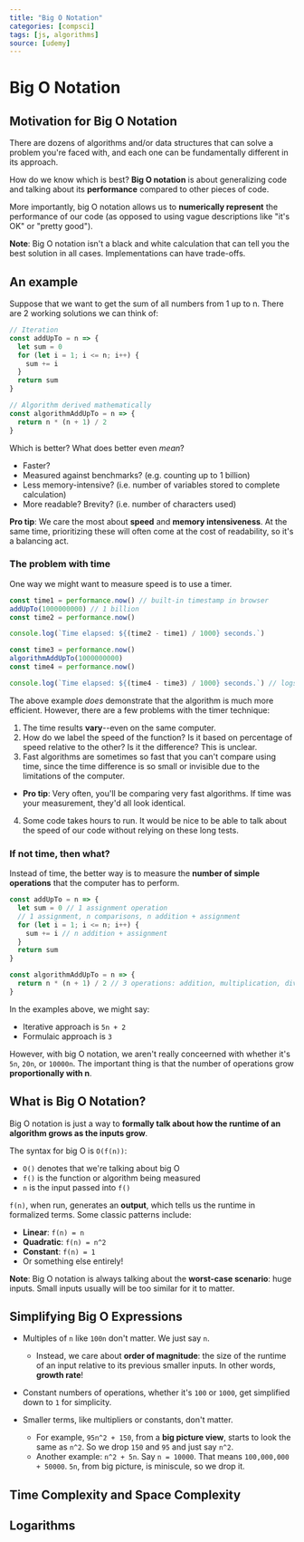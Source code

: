 ```yaml
---
title: "Big O Notation"
categories: [compsci]
tags: [js, algorithms]
source: [udemy]
---
```


# Big O Notation

## Motivation for Big O Notation

There are dozens of algorithms and/or data structures that can solve a problem you're faced with, and each one can be fundamentally different in its approach.

How do we know which is best? **Big O notation** is about generalizing code and talking about its **performance** compared to other pieces of code.

More importantly, big O notation allows us to **numerically represent** the performance of our code (as opposed to using vague descriptions like "it's OK" or "pretty good").

**Note**: Big O notation isn't a black and white calculation that can tell you the best solution in all cases. Implementations can have trade-offs.

## An example

Suppose that we want to get the sum of all numbers from 1 up to n. There are 2 working solutions we can think of:

```js
// Iteration
const addUpTo = n => {
  let sum = 0
  for (let i = 1; i <= n; i++) {
    sum += i
  }
  return sum
}

// Algorithm derived mathematically
const algorithmAddUpTo = n => {
  return n * (n + 1) / 2
}
```

Which is better? What does better even *mean*?
* Faster?
* Measured against benchmarks? (e.g. counting up to 1 billion)
* Less memory-intensive? (i.e. number of variables stored to complete calculation)
* More readable? Brevity? (i.e. number of characters used)

**Pro tip**: We care the most about **speed** and **memory intensiveness**. At the same time, prioritizing these will often come at the cost of readability, so it's a balancing act.

### The problem with time

One way we might want to measure speed is to use a timer.

```js
const time1 = performance.now() // built-in timestamp in browser
addUpTo(1000000000) // 1 billion
const time2 = performance.now()

console.log(`Time elapsed: ${(time2 - time1) / 1000} seconds.`)

const time3 = performance.now()
algorithmAddUpTo(1000000000)
const time4 = performance.now()

console.log(`Time elapsed: ${(time4 - time3) / 1000} seconds.`) // logs MUCH less
```

The above example *does* demonstrate that the algorithm is much more efficient. However, there are a few problems with the timer technique:
1. The time results **vary**--even on the same computer.
2. How do we label the speed of the function? Is it based on percentage of speed relative to the other? Is it the difference? This is unclear.
3. Fast algorithms are sometimes so fast that you can't compare using time, since the time difference is so small or invisible due to the limitations of the computer.
  * **Pro tip**: Very often, you'll be comparing very fast algorithms. If time was your measurement, they'd all look identical.
4. Some code takes hours to run. It would be nice to be able to talk about the speed of our code without relying on these long tests.

### If not time, then what?

Instead of time, the better way is to measure the **number of simple operations** that the computer has to perform.

```js
const addUpTo = n => {
  let sum = 0 // 1 assignment operation
  // 1 assignment, n comparisons, n addition + assignment
  for (let i = 1; i <= n; i++) {
    sum += i // n addition + assignment
  }
  return sum
}

const algorithmAddUpTo = n => {
  return n * (n + 1) / 2 // 3 operations: addition, multiplication, division!
}
```

In the examples above, we might say:
* Iterative approach is `5n + 2`
* Formulaic approach is `3`

However, with big O notation, we aren't really conceerned with whether it's `5n`, `20n`, or `10000n`. The important thing is that the number of operations grow **proportionally with n**.

## What is Big O Notation?

Big O notation is just a way to **formally talk about how the runtime of an algorithm grows as the inputs grow**.

The syntax for big O is `O(f(n))`:
* `O()` denotes that we're talking about big O
* `f()` is the function or algorithm being measured
* `n` is the input passed into `f()`

`f(n)`, when run, generates an **output**, which tells us the runtime in formalized terms. Some classic patterns include:
* **Linear**: `f(n) = n`
* **Quadratic**: `f(n) = n^2`
* **Constant**: `f(n) = 1`
* Or something else entirely!

**Note**: Big O notation is always talking about the **worst-case scenario**: huge inputs. Small inputs usually will be too similar for it to matter.

## Simplifying Big O Expressions

* Multiples of `n` like `100n` don't matter. We just say `n`.
  * Instead, we care about **order of magnitude**: the size of the runtime of an input relative to its previous smaller inputs. In other words, **growth rate**!

* Constant numbers of operations, whether it's `100` or `1000`, get simplified down to `1` for simplicity.

* Smaller terms, like multipliers or constants, don't matter.
  * For example, `95n^2 + 150`, from a **big picture view**, starts to look the same as `n^2`. So we drop `150` and `95` and just say `n^2`.
  * Another example: `n^2 + 5n`. Say `n = 10000`. That means `100,000,000 + 50000`. `5n`, from big picture, is miniscule, so we drop it. 

## Time Complexity and Space Complexity

## Logarithms
